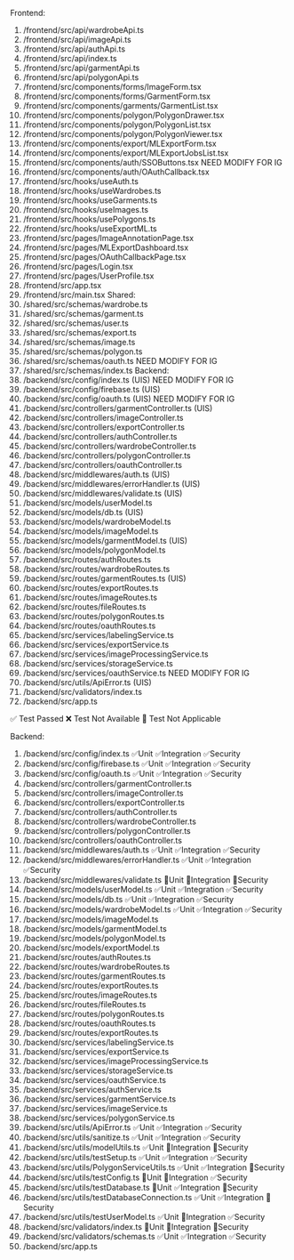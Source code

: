 Frontend:
1. /frontend/src/api/wardrobeApi.ts
2. /frontend/src/api/imageApi.ts
3. /frontend/src/api/authApi.ts
4. /frontend/src/api/index.ts
5. /frontend/src/api/garmentApi.ts
6. /frontend/src/api/polygonApi.ts
7. /frontend/src/components/forms/ImageForm.tsx
8. /frontend/src/components/forms/GarmentForm.tsx
9. /frontend/src/components/garments/GarmentList.tsx
10. /frontend/src/components/polygon/PolygonDrawer.tsx
11. /frontend/src/components/polygon/PolygonList.tsx
12. /frontend/src/components/polygon/PolygonViewer.tsx
13. /frontend/src/components/export/MLExportForm.tsx
14. /frontend/src/components/export/MLExportJobsList.tsx
15. /frontend/src/components/auth/SSOButtons.tsx NEED MODIFY FOR IG
16. /frontend/src/components/auth/OAuthCallback.tsx
17. /frontend/src/hooks/useAuth.ts
18. /frontend/src/hooks/useWardrobes.ts
19. /frontend/src/hooks/useGarments.ts
20. /frontend/src/hooks/useImages.ts
21. /frontend/src/hooks/usePolygons.ts
22. /frontend/src/hooks/useExportML.ts
23. /frontend/src/pages/ImageAnnotationPage.tsx
24. /frontend/src/pages/MLExportDashboard.tsx
25. /frontend/src/pages/OAuthCallbackPage.tsx
26. /frontend/src/pages/Login.tsx
27. /frontend/src/pages/UserProfile.tsx 
28. /frontend/src/app.tsx
29. /frontend/src/main.tsx
Shared:
1. /shared/src/schemas/wardrobe.ts
2. /shared/src/schemas/garment.ts
3. /shared/src/schemas/user.ts
4. /shared/src/schemas/export.ts
5. /shared/src/schemas/image.ts
6. /shared/src/schemas/polygon.ts
7. /shared/src/schemas/oauth.ts NEED MODIFY FOR IG
8. /shared/src/schemas/index.ts
Backend:
1. /backend/src/config/index.ts (UIS) NEED MODIFY FOR IG
2. /backend/src/config/firebase.ts (UIS) 
3. /backend/src/config/oauth.ts (UIS) NEED MODIFY FOR IG
4. /backend/src/controllers/garmentController.ts (UIS)
5. /backend/src/controllers/imageController.ts
6. /backend/src/controllers/exportController.ts
7. /backend/src/controllers/authController.ts
8. /backend/src/controllers/wardrobeController.ts
9. /backend/src/controllers/polygonController.ts
10. /backend/src/controllers/oauthController.ts
11. /backend/src/middlewares/auth.ts (UIS)
12. /backend/src/middlewares/errorHandler.ts (UIS)
13. /backend/src/middlewares/validate.ts (UIS)
14. /backend/src/models/userModel.ts
15. /backend/src/models/db.ts (UIS)
16. /backend/src/models/wardrobeModel.ts
17. /backend/src/models/imageModel.ts
18. /backend/src/models/garmentModel.ts (UIS)
19. /backend/src/models/polygonModel.ts
20. /backend/src/routes/authRoutes.ts
21. /backend/src/routes/wardrobeRoutes.ts
22. /backend/src/routes/garmentRoutes.ts (UIS)
23. /backend/src/routes/exportRoutes.ts
24. /backend/src/routes/imageRoutes.ts
25. /backend/src/routes/fileRoutes.ts
26. /backend/src/routes/polygonRoutes.ts
27. /backend/src/routes/oauthRoutes.ts
28. /backend/src/services/labelingService.ts
29. /backend/src/services/exportService.ts
30. /backend/src/services/imageProcessingService.ts
31. /backend/src/services/storageService.ts
32. /backend/src/services/oauthService.ts NEED MODIFY FOR IG
33. /backend/src/utils/ApiError.ts (UIS)
34. /backend/src/validators/index.ts
35. /backend/src/app.ts


























✅ Test Passed
❌ Test Not Available
🔔 Test Not Applicable

Backend:
1. /backend/src/config/index.ts                         ✅Unit ✅Integration ✅Security
2. /backend/src/config/firebase.ts                      ✅Unit ✅Integration ✅Security
3. /backend/src/config/oauth.ts                         ✅Unit ✅Integration ✅Security
4. /backend/src/controllers/garmentController.ts        
5. /backend/src/controllers/imageController.ts          
6. /backend/src/controllers/exportController.ts         
7. /backend/src/controllers/authController.ts          
8. /backend/src/controllers/wardrobeController.ts       
9. /backend/src/controllers/polygonController.ts        
10. /backend/src/controllers/oauthController.ts         
11. /backend/src/middlewares/auth.ts                    ✅Unit ✅Integration ✅Security
12. /backend/src/middlewares/errorHandler.ts            ✅Unit ✅Integration ✅Security
13. /backend/src/middlewares/validate.ts                🔔Unit 🔔Integration 🔔Security
14. /backend/src/models/userModel.ts                    ✅Unit ✅Integration ✅Security
15. /backend/src/models/db.ts                           ✅Unit ✅Integration ✅Security
16. /backend/src/models/wardrobeModel.ts                ✅Unit ✅Integration ✅Security
17. /backend/src/models/imageModel.ts
18. /backend/src/models/garmentModel.ts
19. /backend/src/models/polygonModel.ts
20. /backend/src/models/exportModel.ts
21. /backend/src/routes/authRoutes.ts
22. /backend/src/routes/wardrobeRoutes.ts
23. /backend/src/routes/garmentRoutes.ts
24. /backend/src/routes/exportRoutes.ts
25. /backend/src/routes/imageRoutes.ts
26. /backend/src/routes/fileRoutes.ts
27. /backend/src/routes/polygonRoutes.ts
28. /backend/src/routes/oauthRoutes.ts
29. /backend/src/routes/exportRoutes.ts
30. /backend/src/services/labelingService.ts
31. /backend/src/services/exportService.ts
32. /backend/src/services/imageProcessingService.ts
33. /backend/src/services/storageService.ts
34. /backend/src/services/oauthService.ts
35. /backend/src/services/authService.ts
36. /backend/src/services/garmentService.ts
37. /backend/src/services/imageService.ts
38. /backend/src/services/polygonService.ts
39. /backend/src/utils/ApiError.ts                        ✅Unit ✅Integration ✅Security
40. /backend/src/utils/sanitize.ts                        ✅Unit ✅Integration ✅Security
41. /backend/src/utils/modelUtils.ts                      ✅Unit 🔔Integration 🔔Security
42. /backend/src/utils/testSetup.ts                       ✅Unit ✅Integration ✅Security
43. /backend/src/utils/PolygonServiceUtils.ts             ✅Unit ✅Integration 🔔Security
44. /backend/src/utils/testConfig.ts                      🔔Unit 🔔Integration ✅Security
45. /backend/src/utils/testDatabase.ts                    🔔Unit ✅Integration 🔔Security
46. /backend/src/utils/testDatabaseConnection.ts          ✅Unit ✅Integration 🔔Security
47. /backend/src/utils/testUserModel.ts                   ✅Unit 🔔Integration ✅Security
48. /backend/src/validators/index.ts                      🔔Unit 🔔Integration 🔔Security
49. /backend/src/validators/schemas.ts                    ✅Unit ✅Integration ✅Security
50. /backend/src/app.ts